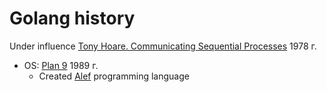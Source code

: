 # Golang history
Under influence [Tony Hoare. Communicating Sequential Processes](https://en.wikipedia.org/wiki/Communicating_sequential_processes) 1978 г.
* OS: [Plan 9](https://en.wikipedia.org/wiki/Plan_9_from_Bell_Labs) 1989 г.
    * Created [Alef](https://en.wikipedia.org/wiki/Alef_(programming_language)) programming language
